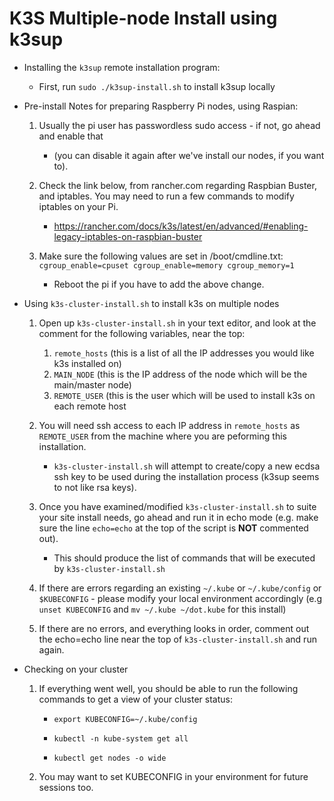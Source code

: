 # K3S Multiple-node Install using k3sup

+ Installing the `k3sup` remote installation program:
    
    - First, run `sudo ./k3sup-install.sh` to install k3sup locally

+ Pre-install Notes for preparing Raspberry Pi nodes, using Raspian:

    1. Usually the pi user has passwordless sudo access - if not, go ahead and enable that 
        - (you can disable it again after we've install our nodes, if you want to).

    2. Check the link below, from rancher.com regarding Raspbian Buster, and iptables.  You may need to run a few commands to modify iptables on your Pi.
        - https://rancher.com/docs/k3s/latest/en/advanced/#enabling-legacy-iptables-on-raspbian-buster

    3. Make sure the following values are set in /boot/cmdline.txt: `cgroup_enable=cpuset cgroup_enable=memory cgroup_memory=1`
        - Reboot the pi if you have to add the above change.

+ Using `k3s-cluster-install.sh` to install k3s on multiple nodes

    1. Open up `k3s-cluster-install.sh` in your text editor, and look at the comment for the following variables, near the top:
        1. `remote_hosts` (this is a list of all the IP addresses you would like k3s installed on)
        2. `MAIN_NODE` (this is the IP address of the node which will be the main/master node)
        3. `REMOTE_USER` (this is the user which will be used to install k3s on each remote host

    2.  You will need ssh access to each IP address in `remote_hosts` as `REMOTE_USER` from the machine where you are peforming this installation.
        - `k3s-cluster-install.sh` will attempt to create/copy a new ecdsa ssh key to be used during the installation process (k3sup seems to not like rsa keys).

    3.  Once you have examined/modified `k3s-cluster-install.sh` to suite your site install needs, go ahead and run it in echo mode (e.g. make sure the line `echo=echo` at the top of the script is **NOT** commented out).
        - This should produce the list of commands that will be executed by `k3s-cluster-install.sh`

    4. If there are errors regarding an existing `~/.kube` or `~/.kube/config` or `$KUBECONFIG` - please modify your local environment accordingly (e.g `unset KUBECONFIG` and `mv ~/.kube ~/dot.kube` for this install)

    5. If there are no errors, and everything looks in order, comment out the echo=echo line near the top of `k3s-cluster-install.sh` and run again.

+ Checking on your cluster

   1. If everything went well, you should be able to run the following commands to get a view of your cluster status:

       - `export KUBECONFIG=~/.kube/config`

       - `kubectl -n kube-system get all`

       - `kubectl get nodes -o wide`

    2. You may want to set KUBECONFIG in your environment for future sessions too.
